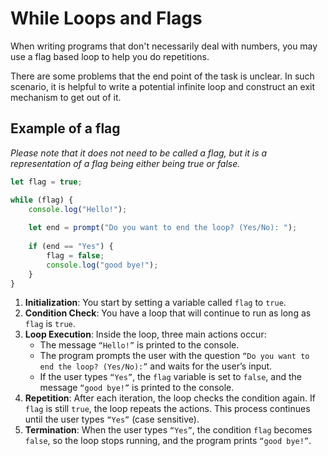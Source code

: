 # While Loops and Flags

When writing programs that don't necessarily deal with numbers, you may use a flag based loop to help you do repetitions.

There are some problems that the end point of the task is unclear. In such scenario, it is helpful to write a potential infinite loop and construct an exit mechanism to get out of it.

## Example of a flag

_Please note that it does not need to be called a flag, but it is a representation of a flag being either being true or false._

```javascript
let flag = true;

while (flag) {
    console.log("Hello!");
    
    let end = prompt("Do you want to end the loop? (Yes/No): ");
    
    if (end == "Yes") {
        flag = false;
        console.log("good bye!");
    }
}
```

1. **Initialization**: You start by setting a variable called `flag` to `true`.
2. **Condition Check**: You have a loop that will continue to run as long as `flag` is `true`.
3. **Loop Execution**: Inside the loop, three main actions occur:
   * The message `“Hello!”` is printed to the console.
   * The program prompts the user with the question `“Do you want to end the loop? (Yes/No):”` and waits for the user’s input.
   * If the user types `“Yes”`, the `flag` variable is set to `false`, and the message `“good bye!”` is printed to the console.
4. **Repetition**: After each iteration, the loop checks the condition again. If `flag` is still `true`, the loop repeats the actions. This process continues until the user types `“Yes”` (case sensitive).
5. **Termination**: When the user types `“Yes”`, the condition `flag` becomes `false`, so the loop stops running, and the program prints `“good bye!”`.
